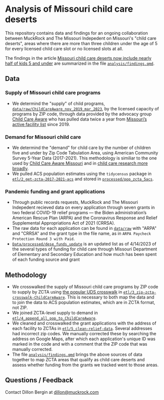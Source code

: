 # Analysis of Missouri child care deserts 

This repository contains data and findings for an ongoing collaboration between MuckRock and The Missouri Indepedent on Missouri's "child care deserts", areas where there are more than three children under the age of 5 for every licensed child care slot or no licensed slots at all. 

The findings in the article [Missouri child care deserts now include nearly half of kids 5 and under](muckrock.com) are summarized in the file [`analysis/findings.qmd`](analysis/findings.qmd). 


## Data 
### Supply of Missouri child care programs
- We determind the "supply" of child programs, [`data/raw/ChildCareAware_nov_2019_mar_2023`](data/raw/ChildCareAware_nov_2019_mar_2023.xlsx), by the licensed capacity of programs by ZIP code, through data provided by the advocacy group [Child Care Aware](https://mochildcareaware.org/) who has pulled data twice a year from [Missouri’s active facility list](https://dese.mo.gov/media/file/active-facility-list-04012023) since 2019.

### Demand for Missouri child care 
- We determind the "demand" for child care by the number of children five and under by Zip Code Tabulation Area, using American Community Survey 5-Year Data (2017-2021). This methodology is similiar to the one used by [Child Care Aware Missouri](https://mochampionofchildren.com/caredeserts/) and in [child care research more broadly](childcareaccess.org/methods/).
- We pulled ACS population estimates using the `tidycensus` package in [`etl/2_get-zcta-2017-2021-acs`](etl/2_get-zcta-2017-2021-acs.R) and stored in [`processed/pop_zcta_5acs`](processed/pop_zcta_5acs.csv).

### Pandemic funding and grant applications 
- Through public records requests, MuckRock and The Missouri Indepedent recieved data on every application through seven grants in two federal COVID-19 relief programs — the Biden administration’s American Rescue Plan (ARPA) and the Coronavirus Response and Relief Supplemental Appropriations Act of 2021 (CRRSA).
- The raw data for each application can be found in [`data/raw`](`data/raw`) with "ARPA" and "CRRSA" and the grant type in the file name, as in `ARPA Paycheck Protection Round 3 with Paid`.
- [`Data/processed/dese_funds_update`](Data/processed/dese_funds_update.csv) is an updated list as of 4/14/2023 of the several types of funding for child care through Missouri Department of Elementary and Secondary Education and how much has been spent of each funding source and grant 


## Methodology 
- We crosswalked the supply of Missouri child care programs by ZIP code to supply by ZCTA using [the popular UDS crosswalk](https://udsmapper.org/zip-code-to-zcta-crosswalk/) in [`etl/3_zip-zcta-crosswalk-ChildCareAware`](etl/3_zip-zcta-crosswalk-ChildCareAware.R). This is necessary to both map the data and to join the data to ACS population estimates, which are in ZCTA format, not ZIP. 
- We joined ZCTA-level supply to demand in [`etl/4_append_all_pop_to_ChildCareAware`](etl/4_append_all_pop_to_ChildCareAware.R).
- We cleaned and crosswalked the grant applications with the address of each facility to ZCTAs in [`etl/5_clean-relief-data`](etl/5_clean-relief-data.R). Several addresses had incorrect zip codes. We manually corrected these by searching the address on Google Maps, after which each application's unique ID was marked in the code and with a comment that the ZIP code that was manually corrected. 
- The file [`analysis/findings.qmd`](analysis/findings.qmd) brings the above sources of data together to map ZCTA areas that qualify as child care deserts and assess whether funding from the grants we tracked went to those areas. 



## Questions / Feedback
Contact Dillon Bergin at dillon@muckrock.com
